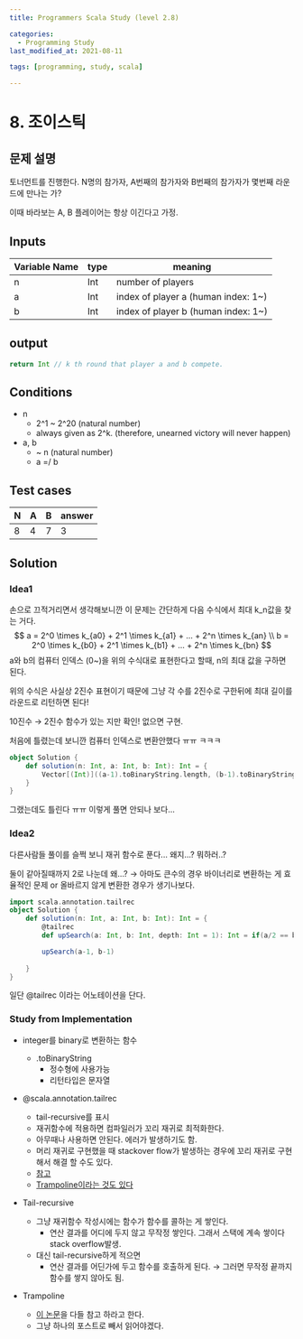 ```yaml
---
title: Programmers Scala Study (level 2.8)

categories:
  - Programming Study
last_modified_at: 2021-08-11

tags: [programming, study, scala]

---
```


# 8. 조이스틱

## 문제 설명

토너먼트를 진행한다. N명의 참가자, A번째의 참가자와 B번째의 참가자가 몇번째 라운드에 만나는 가?

이때 바라보는 A, B 플레이어는 항상 이긴다고 가정.

## Inputs

| Variable Name | type | meaning                             |
| ------------- | ---- | ----------------------------------- |
| n             | Int  | number of players                   |
| a             | Int  | index of player a (human index: 1~) |
| b             | Int  | index of player b (human index: 1~) |

## output

~~~scala
return Int // k th round that player a and b compete.
~~~

## Conditions

* n
  * 2^1 ~ 2^20 (natural number)
  * always given as 2^k. (therefore, unearned victory will never happen)
* a, b
  * ~ n (natural number)
  * a =/ b

## Test cases

| N    | A    | B    | answer |
| ---- | ---- | ---- | ------ |
| 8    | 4    | 7    | 3      |

## Solution

### Idea1

손으로 끄적거리면서 생각해보니깐 이 문제는 간단하게 다음 수식에서 최대 k_n값을 찾는 거다.
$$
a = 2^0 \times k_{a0} + 2^1 \times k_{a1} + ... + 2^n \times k_{an} \\
b = 2^0 \times k_{b0} + 2^1 \times k_{b1} + ... + 2^n \times k_{bn}
$$
a와 b의 컴퓨터 인덱스 (0~)을 위의 수식대로 표현한다고 할때, n의 최대 값을 구하면 된다.

위의 수식은 사실상 2진수 표현이기 때문에 그냥 각 수를 2진수로 구한뒤에 최대 길이를 라운드로 리턴하면 된다!

10진수 → 2진수 함수가 있는 지만 확인! 없으면 구현.

처음에 틀렸는데 보니깐 컴퓨터 인덱스로 변환안했다 ㅠㅠ ㅋㅋㅋ

~~~scala
object Solution {
    def solution(n: Int, a: Int, b: Int): Int = {
        Vector[(Int)]((a-1).toBinaryString.length, (b-1).toBinaryString.length).max
    }
}
~~~

그랬는데도 틀린다 ㅠㅠ 이렇게 풀면 안되나 보다...

### Idea2

다른사람들 풀이를 슬쩍 보니 재귀 함수로 푼다... 왜지...? 뭐하러..?

둘이 같아질때까지 2로 나눈데 왜...? → 아마도 큰수의 경우 바이너리로 변환하는 게 효율적인 문제 or 올바르지 않게 변환한 경우가 생기나보다.

~~~scala
import scala.annotation.tailrec
object Solution {
    def solution(n: Int, a: Int, b: Int): Int = {
        @tailrec
        def upSearch(a: Int, b: Int, depth: Int = 1): Int = if(a/2 == b/2) depth else upSearch(a/2, b/2, depth+1)

        upSearch(a-1, b-1)
      
    }
}
~~~

일단 @tailrec 이라는 어노테이션을 단다.

### Study from Implementation

- integer를 binary로 변환하는 함수
  - .toBinaryString
    - 정수형에 사용가능
    - 리턴타입은 문자열
- @scala.annotation.tailrec
  - tail-recursive를 표시
  - 재귀함수에 적용하면 컴파일러가 꼬리 재귀로 최적화한다.
  - 아무때나 사용하면 안된다. 에러가 발생하기도 함.
  - 머리 재귀로 구현했을 때 stackover flow가 발생하는 경우에 꼬리 재귀로 구현해서 해결 할 수도 있다.
  - [참고](https://knight76.tistory.com/entry/scala-%EA%BC%AC%EB%A6%AC-%EC%9E%AC%EA%B7%80tail-recursion%EC%99%80-tailrec)
  - [Trampoline이라는 것도 있다](https://www.secmem.org/blog/2020/04/22/tail-recursion-and-trampoline-in-scala/)
- Tail-recursive
  - 그냥 재귀함수 작성시에는 함수가 함수를 콜하는 게 쌓인다.
    - 연산 결과를 어디에 두지 않고 무작정 쌓인다. 그래서 스택에 계속 쌓이다 stack overflow발생.
  - 대신 tail-recursive하게 적으면
    - 연산 결과를 어딘가에 두고 함수를 호출하게 된다. → 그러면 무작정 끝까지 함수를 쌓지 않아도 됨.

- Trampoline
  - [이 논문](http://blog.higher-order.com/assets/trampolines.pdf)을 다들 참고 하라고 한다.
  - 그냥 하나의 포스트로 빼서 읽어야겠다.
